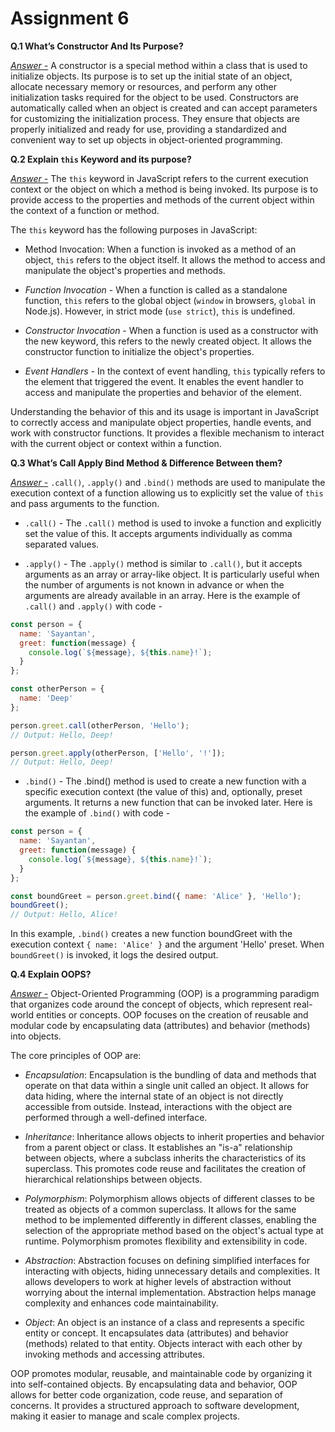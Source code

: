 # Assignment 6

**Q.1 What’s Constructor And Its Purpose?**

<u>_Answer -_</u> A constructor is a special method within a class that is used to initialize objects. Its purpose is to set up the initial state of an object, allocate necessary memory or resources, and perform any other initialization tasks required for the object to be used. Constructors are automatically called when an object is created and can accept parameters for customizing the initialization process. They ensure that objects are properly initialized and ready for use, providing a standardized and convenient way to set up objects in object-oriented programming.

**Q.2 Explain `this` Keyword and its purpose?**

<u>_Answer -_</u> The `this` keyword in JavaScript refers to the current execution context or the object on which a method is being invoked. Its purpose is to provide access to the properties and methods of the current object within the context of a function or method.

The `this` keyword has the following purposes in JavaScript:

- Method Invocation: When a function is invoked as a method of an object, `this` refers to the object itself. It allows the method to access and manipulate the object's properties and methods.

- _Function Invocation_ - When a function is called as a standalone function, `this` refers to the global object (`window` in browsers, `global` in Node.js). However, in strict mode (`use strict`), `this` is undefined.

- _Constructor Invocation_ - When a function is used as a constructor with the new keyword, this refers to the newly created object. It allows the constructor function to initialize the object's properties.

- _Event Handlers_ - In the context of event handling, `this` typically refers to the element that triggered the event. It enables the event handler to access and manipulate the properties and behavior of the element.

Understanding the behavior of this and its usage is important in JavaScript to correctly access and manipulate object properties, handle events, and work with constructor functions. It provides a flexible mechanism to interact with the current object or context within a function.

**Q.3 What’s Call Apply Bind Method & Difference Between them?**

<u>_Answer -_</u> `.call()`, `.apply()` and `.bind()` methods are used to manipulate the execution context of a function allowing us to explicitly set the value of `this` and pass arguments to the function.

- `.call()` - The `.call()` method is used to invoke a function and explicitly set the value of this. It accepts arguments individually as comma separated values.

- `.apply()` - The `.apply()` method is similar to `.call()`, but it accepts arguments as an array or array-like object. It is particularly useful when the number of arguments is not known in advance or when the arguments are already available in an array. Here is the example of `.call()` and `.apply()` with code -

```javascript
const person = {
  name: 'Sayantan',
  greet: function(message) {
    console.log(`${message}, ${this.name}!`);
  }
};

const otherPerson = {
  name: 'Deep'
};

person.greet.call(otherPerson, 'Hello');
// Output: Hello, Deep!

person.greet.apply(otherPerson, ['Hello', '!']);
// Output: Hello, Deep!
```

- `.bind()` - The .bind() method is used to create a new function with a specific execution context (the value of this) and, optionally, preset arguments. It returns a new function that can be invoked later. Here is the example of `.bind()` with code -

```javascript
const person = {
  name: 'Sayantan',
  greet: function(message) {
    console.log(`${message}, ${this.name}!`);
  }
};

const boundGreet = person.greet.bind({ name: 'Alice' }, 'Hello');
boundGreet();
// Output: Hello, Alice!
```

In this example, `.bind()` creates a new function boundGreet with the execution context `{ name: 'Alice' }` and the argument 'Hello' preset. When `boundGreet()` is invoked, it logs the desired output.

**Q.4 Explain OOPS?**

<u>_Answer -_</u> Object-Oriented Programming (OOP) is a programming paradigm that organizes code around the concept of objects, which represent real-world entities or concepts. OOP focuses on the creation of reusable and modular code by encapsulating data (attributes) and behavior (methods) into objects.

The core principles of OOP are:

- _Encapsulation_: Encapsulation is the bundling of data and methods that operate on that data within a single unit called an object. It allows for data hiding, where the internal state of an object is not directly accessible from outside. Instead, interactions with the object are performed through a well-defined interface.

- _Inheritance_: Inheritance allows objects to inherit properties and behavior from a parent object or class. It establishes an "is-a" relationship between objects, where a subclass inherits the characteristics of its superclass. This promotes code reuse and facilitates the creation of hierarchical relationships between objects.

- _Polymorphism_: Polymorphism allows objects of different classes to be treated as objects of a common superclass. It allows for the same method to be implemented differently in different classes, enabling the selection of the appropriate method based on the object's actual type at runtime. Polymorphism promotes flexibility and extensibility in code.

- _Abstraction_: Abstraction focuses on defining simplified interfaces for interacting with objects, hiding unnecessary details and complexities. It allows developers to work at higher levels of abstraction without worrying about the internal implementation. Abstraction helps manage complexity and enhances code maintainability.

- _Object_: An object is an instance of a class and represents a specific entity or concept. It encapsulates data (attributes) and behavior (methods) related to that entity. Objects interact with each other by invoking methods and accessing attributes.

OOP promotes modular, reusable, and maintainable code by organizing it into self-contained objects. By encapsulating data and behavior, OOP allows for better code organization, code reuse, and separation of concerns. It provides a structured approach to software development, making it easier to manage and scale complex projects.

